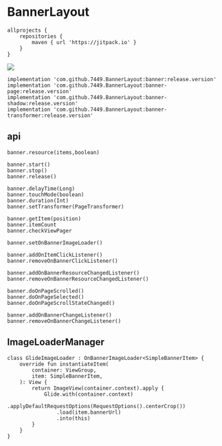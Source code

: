 # BannerLayout

	allprojects {
		repositories {
			maven { url 'https://jitpack.io' }
		}
	}

[![](https://jitpack.io/v/7449/BannerLayout.svg)](https://jitpack.io/#7449/BannerLayout)

    implementation 'com.github.7449.BannerLayout:banner:release.version'
    implementation 'com.github.7449.BannerLayout:banner-page:release.version'
    implementation 'com.github.7449.BannerLayout:banner-shadow:release.version'
    implementation 'com.github.7449.BannerLayout:banner-transformer:release.version'

## api

    banner.resource(items,boolean)
    
    banner.start()
    banner.stop()
    banner.release()

    banner.delayTime(Long)
    banner.touchMode(boolean)
    banner.duration(Int)
    banner.setTransformer(PageTransformer)

    banner.getItem(position)
    banner.itemCount
    banner.checkViewPager

    banner.setOnBannerImageLoader()

    banner.addOnItemClickListener()
    banner.removeOnBannerClickListener()

    banner.addOnBannerResourceChangedListener()
    banner.removeOnBannerResourceChangedListener()

    banner.doOnPageScrolled()
    banner.doOnPageSelected()
    banner.doOnPageScrollStateChanged()

    banner.addOnBannerChangeListener()
    banner.removeOnBannerChangeListener()

## ImageLoaderManager

    class GlideImageLoader : OnBannerImageLoader<SimpleBannerItem> {
        override fun instantiateItem(
            container: ViewGroup,
            item: SimpleBannerItem,
        ): View {
            return ImageView(container.context).apply {
                Glide.with(container.context)
                    .applyDefaultRequestOptions(RequestOptions().centerCrop())
                    .load(item.bannerUrl)
                    .into(this)
            }
        }
    }